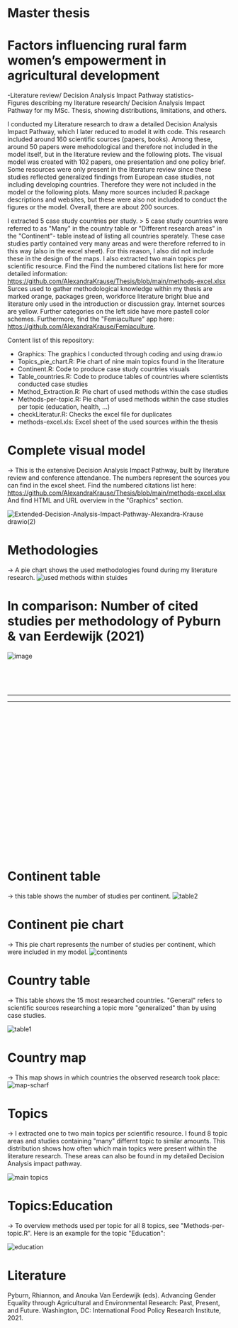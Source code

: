 # Master thesis 
# Factors influencing rural farm women’s empowerment in agricultural development

-Literature review/ Decision Analysis Impact Pathway statistics-
<br>
Figures describing my literature research/ Decision Analysis Impact Pathway for my MSc. Thesis, showing distributions, limitations, and others.

I conducted my Literature research to draw a detailed Decision Analysis Impact Pathway, which I later reduced to model it with code. This research included around 160 scientific sources (papers, books). Among these, around 50 papers were mehodological and therefore not included in the model itself, but in the literature review and the following plots. The visual model was created with 102 papers, one presentation and one policy brief. Some resources were only present in the literature review since these studies reflected generalized findings from European case studies, not including developing countries. Therefore they were not included in the model or the following plots.
Many more sources included R.package descriptions and websites, but these were also not included to conduct the figures or the model. Overall, there are about 200 sources.

I extracted 5 case study countries per study. > 5 case study countries were referred to as "Many" in the country table or "Different research areas" in the "Continent"- table instead of listing all countries sperately. These case studies partly contained very many areas and were therefore referred to in this way (also in the excel sheet). For this reason, I also did not include these in the design of the maps.
I also extracted two main topics per scientific resource.
Find the Find the numbered citations list here for more detailed information: https://github.com/AlexandraKrause/Thesis/blob/main/methods-excel.xlsx
Surces used to gather methodological knowledge within my thesis are marked orange, packages green, workforce literature bright blue and literature only used in the introduction or discussion gray. Internet sources are yellow. Further categories on the left side have more pastell color schemes.
Furthermore, find the "Femiaculture" app here: https://github.com/AlexandraKrause/Femiaculture.

Content list of this repository:
- Graphics: The graphics I conducted through coding and using draw.io
- Topics_pie_chart.R: Pie chart of nine main topics found in the literature
- Continent.R: Code to produce case study countries visuals
- Table_countries.R: Code to produce tables of countries where scientists conducted case studies
- Method_Extraction.R: Pie chart of used methods within the case studies
- Methods-per-topic.R: Pie chart of used methods within the case studies per topic (education, health, ...)
- checkLiteratur.R: Checks the excel file for duplicates
- methods-excel.xls: Excel sheet of the used sources within the thesis

# Complete visual model
-> This is the extensive Decision Analysis Impact Pathway, built by literature review and conference attendance. The numbers represent the sources you can find in the excel sheet. Find the numbered citations list here:
https://github.com/AlexandraKrause/Thesis/blob/main/methods-excel.xlsx
And find HTML and URL overview in the "Graphics" section.

![Extended-Decision-Analysis-Impact-Pathway-Alexandra-Krause drawio(2)](https://user-images.githubusercontent.com/82711784/187901773-d1a3ef67-94b9-4c3e-95fa-fc3f3053e29e.png)


# Methodologies
-> A pie chart shows the used methodologies found during my literature research.
![used methods within stuides](https://user-images.githubusercontent.com/82711784/187078507-9020dcc5-61c9-4de6-922c-9b662edb40fa.png)


# In comparison: Number of cited studies per methodology of Pyburn & van Eerdewijk (2021)
![image](https://user-images.githubusercontent.com/82711784/175346910-5405ef3a-2247-415b-b697-2b3788c41ba2.png)

<br><br><br>
<hr><hr>
<br><br><br><br><br><br><br><br><br><br><br><br><br><br><br><br><br><br><br>



# Continent table
-> this table shows the  number of studies per continent.
![table2](https://user-images.githubusercontent.com/82711784/186690970-7885a0f3-ee04-4107-bda7-bcf0df293cd7.png)



# Continent pie chart
-> This pie chart represents the number of studies per continent, which were included in my model.
![continents](https://user-images.githubusercontent.com/82711784/185958037-0532fa1b-15f6-4f91-9b0d-2f5fd16c5ec4.png)


# Country table
-> This table shows the 15 most researched countries. "General" refers to scientific sources researching a topic more "generalized" than by using case studies.

![table1](https://user-images.githubusercontent.com/82711784/186691230-b526d1eb-af3d-428a-bf0d-feebbbb2cccb.png)



# Country map
-> This map shows in which countries the observed research took place:
![map-scharf](https://user-images.githubusercontent.com/82711784/185958123-1b1d44d0-40e8-4b15-9714-a0a2a26a4041.png)


# Topics
-> I extracted one to two main topics per scientific resource. I found 8 topic areas and studies containing "many" differnt topic to similar amounts. This distribution shows how often which main topics were present within the literature research. These areas can also be found in my detailed Decision Analysis impact pathway.

![main topics](https://user-images.githubusercontent.com/82711784/187078512-1671037d-a37a-48f0-9b5e-1b6e66ef1171.png)


# Topics:Education
-> To overview methods used per topic for all 8 topics, see "Methods-per-topic.R". Here is an example for the topic "Education":

![education](https://user-images.githubusercontent.com/82711784/185979328-aa422ca2-e281-41d7-9cc3-bccfcf217d77.png)


# Literature
Pyburn, Rhiannon, and Anouka Van Eerdewijk (eds).
Advancing Gender Equality through Agricultural and Environmental Research: Past,
Present, and Future. Washington, DC: International Food Policy Research Institute,
2021.
